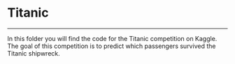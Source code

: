 # Titanic
---

In this folder you will find the code for the Titanic competition on Kaggle. The goal of this competition is to predict which passengers survived the Titanic shipwreck.
